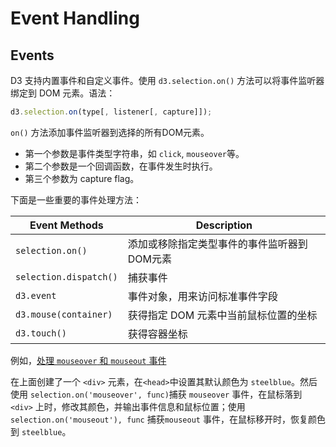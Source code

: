 # Event Handling

## Events

D3 支持内置事件和自定义事件。使用 `d3.selection.on()` 方法可以将事件监听器绑定到 DOM 元素。语法：

```js
d3.selection.on(type[, listener[, capture]]);
```

`on()` 方法添加事件监听器到选择的所有DOM元素。

- 第一个参数是事件类型字符串，如 `click`, `mouseover`等。
- 第二个参数是一个回调函数，在事件发生时执行。
- 第三个参数为 capture flag。

下面是一些重要的事件处理方法：

|Event Methods|Description|
|---|---|
|`selection.on()`|添加或移除指定类型事件的事件监听器到DOM元素|
|`selection.dispatch()`|捕获事件|
|`d3.event`|事件对象，用来访问标准事件字段|
|`d3.mouse(container)`|获得指定 DOM 元素中当前鼠标位置的坐标|
|`d3.touch()`|获得容器坐标|

例如，[处理 `mouseover` 和 `mouseout` 事件](../sample_code/d3_demos/event_handle.html)

在上面创建了一个 `<div>` 元素，在`<head>`中设置其默认颜色为 `steelblue`。然后使用 `selection.on('mouseover', func)`捕获 `mouseover` 事件，在鼠标落到 `<div>` 上时，修改其颜色，并输出事件信息和鼠标位置；使用 `selection.on('mouseout'), func` 捕获`mouseout` 事件，在鼠标移开时，恢复颜色到 `steelblue`。

